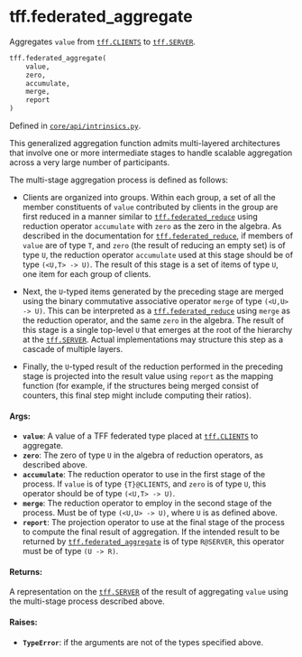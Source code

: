 <div itemscope itemtype="http://developers.google.com/ReferenceObject">
<meta itemprop="name" content="tff.federated_aggregate" />
<meta itemprop="path" content="Stable" />
</div>

# tff.federated_aggregate

Aggregates `value` from <a href="../tff.md#CLIENTS"><code>tff.CLIENTS</code></a>
to <a href="../tff.md#SERVER"><code>tff.SERVER</code></a>.

```python
tff.federated_aggregate(
    value,
    zero,
    accumulate,
    merge,
    report
)
```

Defined in
[`core/api/intrinsics.py`](http://github.com/tensorflow/federated/tree/master/tensorflow_federated/python/core/api/intrinsics.py).

<!-- Placeholder for "Used in" -->

This generalized aggregation function admits multi-layered architectures that
involve one or more intermediate stages to handle scalable aggregation across a
very large number of participants.

The multi-stage aggregation process is defined as follows:

*   Clients are organized into groups. Within each group, a set of all the
    member constituents of `value` contributed by clients in the group are first
    reduced in a manner similar to
    <a href="../tff/federated_reduce.md"><code>tff.federated_reduce</code></a>
    using reduction operator `accumulate` with `zero` as the zero in the
    algebra. As described in the documentation for
    <a href="../tff/federated_reduce.md"><code>tff.federated_reduce</code></a>,
    if members of `value` are of type `T`, and `zero` (the result of reducing an
    empty set) is of type `U`, the reduction operator `accumulate` used at this
    stage should be of type `(<U,T> -> U)`. The result of this stage is a set of
    items of type `U`, one item for each group of clients.

*   Next, the `U`-typed items generated by the preceding stage are merged using
    the binary commutative associative operator `merge` of type `(<U,U> -> U)`.
    This can be interpreted as a
    <a href="../tff/federated_reduce.md"><code>tff.federated_reduce</code></a>
    using `merge` as the reduction operator, and the same `zero` in the algebra.
    The result of this stage is a single top-level `U` that emerges at the root
    of the hierarchy at the
    <a href="../tff.md#SERVER"><code>tff.SERVER</code></a>. Actual
    implementations may structure this step as a cascade of multiple layers.

*   Finally, the `U`-typed result of the reduction performed in the preceding
    stage is projected into the result value using `report` as the mapping
    function (for example, if the structures being merged consist of counters,
    this final step might include computing their ratios).

#### Args:

*   <b>`value`</b>: A value of a TFF federated type placed at
    <a href="../tff.md#CLIENTS"><code>tff.CLIENTS</code></a> to aggregate.
*   <b>`zero`</b>: The zero of type `U` in the algebra of reduction operators,
    as described above.
*   <b>`accumulate`</b>: The reduction operator to use in the first stage of the
    process. If `value` is of type `{T}@CLIENTS`, and `zero` is of type `U`,
    this operator should be of type `(<U,T> -> U)`.
*   <b>`merge`</b>: The reduction operator to employ in the second stage of the
    process. Must be of type `(<U,U> -> U)`, where `U` is as defined above.
*   <b>`report`</b>: The projection operator to use at the final stage of the
    process to compute the final result of aggregation. If the intended result
    to be returned by
    <a href="../tff/federated_aggregate.md"><code>tff.federated_aggregate</code></a>
    is of type `R@SERVER`, this operator must be of type `(U -> R)`.

#### Returns:

A representation on the <a href="../tff.md#SERVER"><code>tff.SERVER</code></a>
of the result of aggregating `value` using the multi-stage process described
above.

#### Raises:

*   <b>`TypeError`</b>: if the arguments are not of the types specified above.

